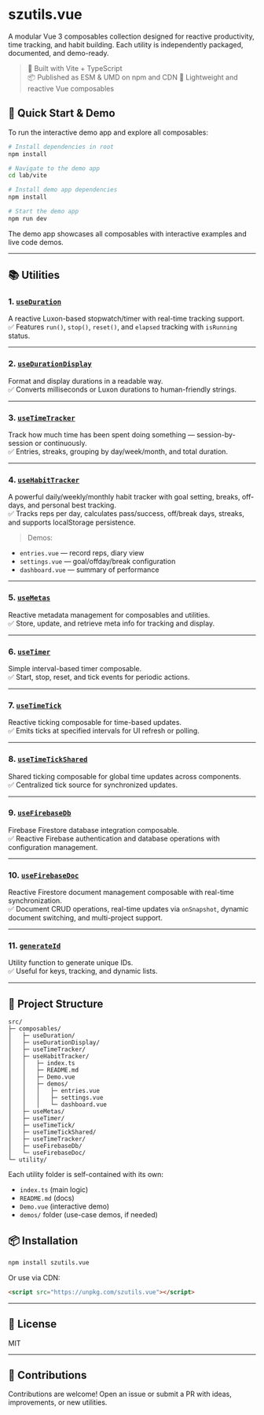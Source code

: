 # szutils.vue

A modular Vue 3 composables collection designed for reactive productivity, time tracking, and habit building. Each utility is independently packaged, documented, and demo-ready.

> 🔧 Built with Vite + TypeScript  
> 📦 Published as ESM & UMD on npm and CDN 
> 🎯 Lightweight and reactive Vue composables

## 🚀 Quick Start & Demo

To run the interactive demo app and explore all composables:

```bash
# Install dependencies in root
npm install

# Navigate to the demo app
cd lab/vite

# Install demo app dependencies
npm install

# Start the demo app
npm run dev
```

The demo app showcases all composables with interactive examples and live code demos.

---

## 📚 Utilities

### 1. [`useDuration`](./src/composables/useDuration)

A reactive Luxon-based stopwatch/timer with real-time tracking support.  
✅ Features `run()`, `stop()`, `reset()`, and `elapsed` tracking with `isRunning` status.

---

### 2. [`useDurationDisplay`](./src/composables/useDurationDisplay)

Format and display durations in a readable way.  
✅ Converts milliseconds or Luxon durations to human-friendly strings.

---

### 3. [`useTimeTracker`](./src/composables/useTimeTracker)

Track how much time has been spent doing something — session-by-session or continuously.  
✅ Entries, streaks, grouping by day/week/month, and total duration.

---

### 4. [`useHabitTracker`](./src/composables/useHabitTracker)

A powerful daily/weekly/monthly habit tracker with goal setting, breaks, off-days, and personal best tracking.  
✅ Tracks reps per day, calculates pass/success, off/break days, streaks, and supports localStorage persistence.

> Demos:
- `entries.vue` — record reps, diary view  
- `settings.vue` — goal/offday/break configuration  
- `dashboard.vue` — summary of performance

---

### 5. [`useMetas`](./src/composables/useMetas)

Reactive metadata management for composables and utilities.  
✅ Store, update, and retrieve meta info for tracking and display.

---

### 6. [`useTimer`](./src/composables/useTimer)

Simple interval-based timer composable.  
✅ Start, stop, reset, and tick events for periodic actions.

---

### 7. [`useTimeTick`](./src/composables/useTimeTick)

Reactive ticking composable for time-based updates.  
✅ Emits ticks at specified intervals for UI refresh or polling.

---

### 8. [`useTimeTickShared`](./src/composables/useTimeTickShared)

Shared ticking composable for global time updates across components.  
✅ Centralized tick source for synchronized updates.

---

### 9. [`useFirebaseDb`](./src/composables/useFirebaseDb)

Firebase Firestore database integration composable.  
✅ Reactive Firebase authentication and database operations with configuration management.

---

### 10. [`useFirebaseDoc`](./src/composables/useFirebaseDoc)

Reactive Firestore document management composable with real-time synchronization.  
✅ Document CRUD operations, real-time updates via `onSnapshot`, dynamic document switching, and multi-project support.

---

### 11. [`generateId`](./src/utility)

Utility function to generate unique IDs.  
✅ Useful for keys, tracking, and dynamic lists.

---

## 📁 Project Structure

```
src/
├─ composables/
│   ├─ useDuration/
│   ├─ useDurationDisplay/
│   ├─ useTimeTracker/
│   ├─ useHabitTracker/
│   │   ├─ index.ts
│   │   ├─ README.md
│   │   ├─ Demo.vue
│   │   ├─ demos/
│   │   │   ├─ entries.vue
│   │   │   ├─ settings.vue
│   │   │   └─ dashboard.vue
│   ├─ useMetas/
│   ├─ useTimer/
│   ├─ useTimeTick/
│   ├─ useTimeTickShared/
│   ├─ useTimeTracker/
│   ├─ useFirebaseDb/
│   └─ useFirebaseDoc/
└─ utility/
```

Each utility folder is self-contained with its own:
- `index.ts` (main logic)
- `README.md` (docs)
- `Demo.vue` (interactive demo)
- `demos/` folder (use-case demos, if needed)

## 📦 Installation

```bash
npm install szutils.vue
```

Or use via CDN:
```html
<script src="https://unpkg.com/szutils.vue"></script>
```

---

## 📄 License

MIT

---

## 🙌 Contributions

Contributions are welcome! Open an issue or submit a PR with ideas, improvements, or new utilities.